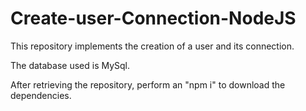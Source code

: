 # Create-user-Connection-NodeJS

This repository implements the creation of a user and its connection.

The database used is MySql. 

After retrieving the repository, perform an "npm i" to download the dependencies.
